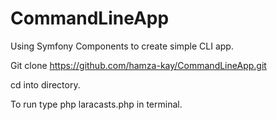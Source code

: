 # CommandLineApp
Using Symfony Components to create simple CLI app.

Git clone https://github.com/hamza-kay/CommandLineApp.git

cd into directory.

To run type php laracasts.php in terminal.
